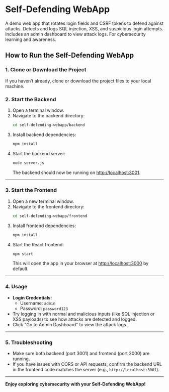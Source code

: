 # Self-Defending WebApp

A demo web app that rotates login fields and CSRF tokens to defend against attacks. Detects and logs SQL injection, XSS, and suspicious login attempts. Includes an admin dashboard to view attack logs. For cybersecurity learning and awareness.

## How to Run the Self-Defending WebApp

### 1. Clone or Download the Project
If you haven’t already, clone or download the project files to your local machine.

### 2. Start the Backend

1. Open a terminal window.
2. Navigate to the backend directory:
   ```bash
   cd self-defending-webapp/backend
   ```
3. Install backend dependencies:
   ```bash
   npm install
   ```
4. Start the backend server:
   ```bash
   node server.js
   ```
   The backend should now be running on [http://localhost:3001](http://localhost:3001).

---

### 3. Start the Frontend

1. Open a new terminal window.
2. Navigate to the frontend directory:
   ```bash
   cd self-defending-webapp/frontend
   ```
3. Install frontend dependencies:
   ```bash
   npm install
   ```
4. Start the React frontend:
   ```bash
   npm start
   ```
   This will open the app in your browser at [http://localhost:3000](http://localhost:3000) by default.

---

### 4. Usage

- **Login Credentials:**  
  - Username: `admin`  
  - Password: `password123`
- Try logging in with normal and malicious inputs (like SQL injection or XSS payloads) to see how attacks are detected and logged.
- Click "Go to Admin Dashboard" to view the attack logs.

---

### 5. Troubleshooting

- Make sure both backend (port 3001) and frontend (port 3000) are running.
- If you have issues with CORS or API requests, confirm the backend URL in the frontend code matches the server (e.g., `http://localhost:3001`).

---

**Enjoy exploring cybersecurity with your Self-Defending WebApp!**
